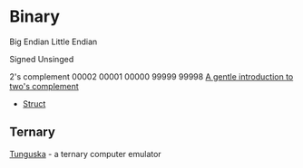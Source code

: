 Binary
======

Big Endian
Little Endian

Signed
Unsinged

2's complement
00002
00001
00000
99999
99998
[A gentle introduction to two's complement](https://imapenguin.com/2023/11/a-gentle-introduction-to-twos-complement/)

* [Struct](https://docs.python.org/3/library/struct.html)


Ternary
-------

[Tunguska](http://tunguska.sourceforge.net/about.html) - a ternary computer emulator
